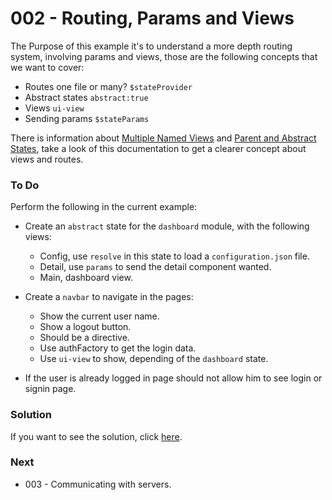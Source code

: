 # 002 - Routing, Params and Views 

The Purpose of this example it's to understand a more depth routing system, involving params and views, those are the following concepts that we want to cover:

* Routes one file or many? `$stateProvider`
* Abstract states `abstract:true`
* Views `ui-view`
* Sending params `$stateParams`

There is information about [Multiple Named Views][1] and [Parent and Abstract States][2], take a look of this documentation to get a clearer concept about views and routes.

### To Do
Perform the following in the current example:
* Create an `abstract` state for the `dashboard` module, with the following views:
  * Config, use `resolve` in this state to load a `configuration.json` file.
  * Detail, use `params` to send the detail component wanted.
  * Main, dashboard view.

* Create a `navbar` to navigate in the pages:
   * Show the current user name.
   * Show a logout button.
   * Should be a directive.
   * Use authFactory to get the login data.
   * Use `ui-view` to show, depending of the `dashboard` state.

* If the user is already logged in page should not allow him to see login or signin page.

### Solution

If you want to see the solution, click [here][3].

### Next
* 003 - Communicating with servers.

[1]:https://github.com/angular-ui/ui-router/wiki/Multiple-Named-Views
[2]:https://github.com/angular-ui/ui-router/wiki/Nested-States-and-Nested-Views
[3]:https://github.com/talosdigital/u-angularjs/tree/solved/002-routing-params-views/002-routing-params-views